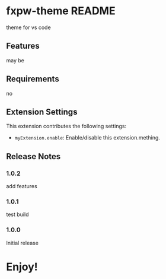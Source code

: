 # fxpw-theme README

theme for vs code

## Features

may be

## Requirements

no

## Extension Settings

This extension contributes the following settings:

* `myExtension.enable`: Enable/disable this extension.mething.

## Release Notes

### 1.0.2

add features

### 1.0.1

test build

### 1.0.0

Initial release

# **Enjoy!**
